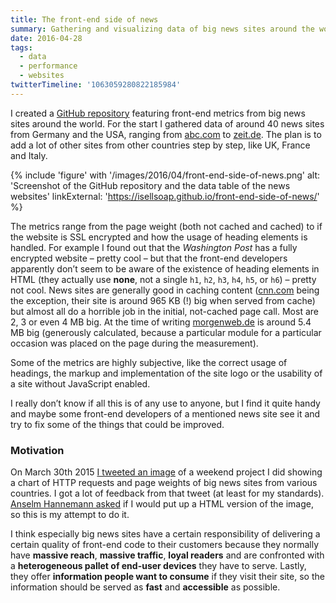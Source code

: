 ```yaml
---
title: The front-end side of news
summary: Gathering and visualizing data of big news sites around the world.
date: 2016-04-28
tags:
  - data
  - performance
  - websites
twitterTimeline: '1063059280822185984'
---
```

I created a [GitHub repository](https://github.com/isellsoap/front-end-side-of-news/) featuring front-end metrics from big news sites around the world. For the start I gathered data of around 40 news sites from Germany and the USA, ranging from [abc.com](http://abc.com) to [zeit.de](https://www.zeit.de/). The plan is to add a lot of other sites from other countries step by step, like UK, France and Italy.

{% include 'figure' with '/images/2016/04/front-end-side-of-news.png'
  alt: 'Screenshot of the GitHub repository and the data table of the news websites'
  linkExternal: 'https://isellsoap.github.io/front-end-side-of-news/'
%}

The metrics range from the page weight (both not cached and cached) to if the website is SSL encrypted and how the usage of heading elements is handled. For example I found out that the <cite>Washington Post</cite> has a fully encrypted website – pretty cool – but that the front-end developers apparently don’t seem to be aware of the existence of heading elements in HTML (they actually use **none**, not a single `h1`, `h2`, `h3`, `h4`, `h5`, or `h6`) – pretty not cool. News sites are generally good in caching content ([cnn.com](http://cnn.com) being the exception, their site is around 965 KB (!) big when served from cache) but almost all do a horrible job in the initial, not-cached page call. Most are 2, 3 or even 4 MB big. At the time of writing [morgenweb.de](http://morgenweb.de) is around 5.4 MB big (generously calculated, because a particular module for a particular occasion was placed on the page during the measurement).

Some of the metrics are highly subjective, like the correct usage of headings, the markup and implementation of the site logo or the usability of a site without JavaScript enabled.

I really don’t know if all this is of any use to anyone, but I find it quite handy and maybe some front-end developers of a mentioned news site see it and try to fix some of the things that could be improved.

### Motivation

On March 30th 2015 [I tweeted an image](https://twitter.com/isellsoap/status/582456573139804160) of a weekend project I did showing a chart of HTTP requests and page weights of big news sites from various countries. I got a lot of feedback from that tweet (at least for my standards). [Anselm Hannemann asked](https://twitter.com/helloanselm/status/582457282111356928) if I would put up a HTML version of the image, so this is my attempt to do it.

I think especially big news sites have a certain responsibility of delivering a certain quality of front-end code to their customers because they normally have **massive reach**, **massive traffic**, **loyal readers** and are confronted with a **heterogeneous pallet of end-user devices** they have to serve. Lastly, they offer **information people want to consume** if they visit their site, so the information should be served as **fast** and **accessible** as possible.
